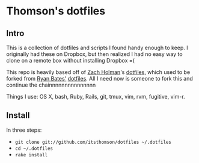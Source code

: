 # Thomson's dotfiles 

## Intro 

This is a collection of dotfiles and scripts I found handy enough to keep. I
originally had these on Dropbox, but then realized I had no easy way to clone on
a remote box without installing Dropbox =(

This repo is heavily based off of [Zach Holman](http://github.com/holman)'s
[dotfiles](http://github.com/holman/dotfiles), which used to be forked from
[Ryan Bates'](http://github.com/ryanb)
[dotfiles](http://github.com/ryanb/dotfiles). All I need now is someone to fork
this and continue the chainnnnnnnnnnnnnnn

Things I use: OS X, bash, Ruby, Rails, git, tmux, vim, rvm, fugitive, vim-r.

## Install

In three steps:

- `git clone git://github.com/itsthomson/dotfiles ~/.dotfiles`
- `cd ~/.dotfiles`
- `rake install`

